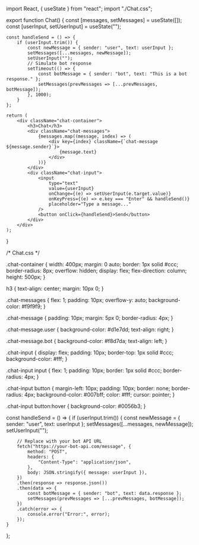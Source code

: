 import React, { useState } from "react";
import "./Chat.css";

export function Chat() {
    const [messages, setMessages] = useState([]);
    const [userInput, setUserInput] = useState("");

    const handleSend = () => {
        if (userInput.trim()) {
            const newMessage = { sender: "user", text: userInput };
            setMessages([...messages, newMessage]);
            setUserInput("");
            // Simulate bot response
            setTimeout(() => {
                const botMessage = { sender: "bot", text: "This is a bot response." };
                setMessages(prevMessages => [...prevMessages, botMessage]);
            }, 1000);
        }
    };

    return (
        <div className="chat-container">
            <h3>Chat</h3>
            <div className="chat-messages">
                {messages.map((message, index) => (
                    <div key={index} className={`chat-message ${message.sender}`}>
                        {message.text}
                    </div>
                ))}
            </div>
            <div className="chat-input">
                <input
                    type="text"
                    value={userInput}
                    onChange={(e) => setUserInput(e.target.value)}
                    onKeyPress={(e) => e.key === "Enter" && handleSend()}
                    placeholder="Type a message..."
                />
                <button onClick={handleSend}>Send</button>
            </div>
        </div>
    );
}







/* Chat.css */

.chat-container {
    width: 400px;
    margin: 0 auto;
    border: 1px solid #ccc;
    border-radius: 8px;
    overflow: hidden;
    display: flex;
    flex-direction: column;
    height: 500px;
}

h3 {
    text-align: center;
    margin: 10px 0;
}

.chat-messages {
    flex: 1;
    padding: 10px;
    overflow-y: auto;
    background-color: #f9f9f9;
}

.chat-message {
    padding: 10px;
    margin: 5px 0;
    border-radius: 4px;
}

.chat-message.user {
    background-color: #d1e7dd;
    text-align: right;
}

.chat-message.bot {
    background-color: #f8d7da;
    text-align: left;
}

.chat-input {
    display: flex;
    padding: 10px;
    border-top: 1px solid #ccc;
    background-color: #fff;
}

.chat-input input {
    flex: 1;
    padding: 10px;
    border: 1px solid #ccc;
    border-radius: 4px;
}

.chat-input button {
    margin-left: 10px;
    padding: 10px;
    border: none;
    border-radius: 4px;
    background-color: #007bff;
    color: #fff;
    cursor: pointer;
}

.chat-input button:hover {
    background-color: #0056b3;
}



const handleSend = () => {
    if (userInput.trim()) {
        const newMessage = { sender: "user", text: userInput };
        setMessages([...messages, newMessage]);
        setUserInput("");

        // Replace with your bot API URL
        fetch("https://your-bot-api.com/message", {
            method: "POST",
            headers: {
                "Content-Type": "application/json",
            },
            body: JSON.stringify({ message: userInput }),
        })
        .then(response => response.json())
        .then(data => {
            const botMessage = { sender: "bot", text: data.response };
            setMessages(prevMessages => [...prevMessages, botMessage]);
        })
        .catch(error => {
            console.error("Error:", error);
        });
    }
};






